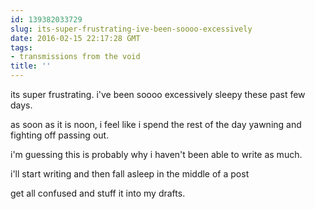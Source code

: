 ```yaml
---
id: 139382033729
slug: its-super-frustrating-ive-been-soooo-excessively
date: 2016-02-15 22:17:28 GMT
tags:
- transmissions from the void
title: ''
---
```


its super frustrating. i've been soooo excessively sleepy these past few days.

as soon as it is noon, i feel like i spend the rest of the day yawning and fighting off passing out.

i'm guessing this is probably why i haven't been able to write as much.

i'll start writing and then fall asleep in the middle of a post

get all confused and stuff it into my drafts.
